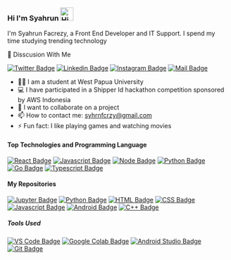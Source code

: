 ### Hi I'm Syahrun <img src="https://user-images.githubusercontent.com/1303154/88677602-1635ba80-d120-11ea-84d8-d263ba5fc3c0.gif" width="30px" alt="Hi">
I'm Syahrun Facrezy, a Front End Developer and IT Support. I spend my time studying trending technology 

:e-mail: Disscusion With Me

[![Twitter Badge](https://img.shields.io/badge/-@syhrnfcrzy1-1ca0f1?style=flat&labelColor=1ca0f1&logo=twitter&logoColor=white&link=https://twitter.com/syhrnfcrzy1)](https://twitter.com/syhrnfcrzy1) [![Linkedin Badge](https://img.shields.io/badge/-Syahrun-0e76a8?style=flat&labelColor=0e76a8&logo=linkedin&logoColor=white)](https://www.linkedin.com/in/syahrun-facrezy-5299161a8/) [![Instagram Badge](https://img.shields.io/badge/-@syhrnfcrzy-e84393?style=flat&labelColor=e84393&logo=instagram&logoColor=white)](https://www.instagram.com/syhrnfcrzy/) [![Mail Badge](https://img.shields.io/badge/-syhrnfcrzy-c0392b?style=flat&labelColor=c0392b&logo=gmail&logoColor=white)](mailto:syhrnfcrzy@gmail.com)


- 👨‍🎓 I am a student at West Papua University
- 💻 I have participated in a Shipper Id hackathon competition sponsored by AWS Indonesia 
- 👯 I want to collaborate on a project
- 📫 How to contact me: syhrnfcrzy@gmail.com
- ⚡ Fun fact: I like playing games and watching movies 

#### Top Technologies and Programming Language 
[![React Badge](https://img.shields.io/badge/-React-61DBFB?style=for-the-badge&labelColor=black&logo=react&logoColor=61DBFB)](https://reactjs.org/) [![Javascript Badge](https://img.shields.io/badge/-Javascript-F0DB4F?style=for-the-badge&labelColor=black&logo=javascript&logoColor=F0DB4F)](https://www.javascript.com/) [![Node Badge](https://img.shields.io/badge/-Node_JS-339933?style=for-the-badge&labelColor=black&logo=Node.js&logoColor=339933)](https://nodejs.org/en/) [![Python Badge](https://img.shields.io/badge/-Python-3776AB?style=for-the-badge&labelColor=black&logo=Python&logoColor=fcfcfc)](https://www.python.org/) [![Go Badge](https://img.shields.io/badge/-GOLANG-00ADD8?style=for-the-badge&labelColor=black&logo=Go&logoColor=00ADD8)](https://golang.org/) [![Typescript Badge](https://img.shields.io/badge/-Typescript-007acc?style=for-the-badge&labelColor=black&logo=typescript&logoColor=007acc)](https://www.typescriptlang.org/)


#### My Repositories

[![Jupyter Badge](https://img.shields.io/badge/-Jupyter_NOTEBOOK-F37626?style=for-the-badge&labelColor=black&logo=Jupyter&logoColor=F37626)](https://github.com/syhrnfcrzy/Market-Basket-Analysis) [![Python Badge](https://img.shields.io/badge/-Python-3776AB?style=for-the-badge&labelColor=black&logo=Python&logoColor=fcfcfc)](https://github.com/syhrnfcrzy/Get-IP-From-URL) [![HTML Badge](https://img.shields.io/badge/-HTML-e34f26?style=for-the-badge&labelColor=black&logo=HTML5&logoColor=e34f26)](https://github.com/syhrnfcrzy/201855202065-syahrun/blob/master/tugas-3.html) [![CSS Badge](https://img.shields.io/badge/-CSS-1572B6?style=for-the-badge&labelColor=black&logo=CSS3&logoColor=1572B6)](https://github.com/syhrnfcrzy/Form-Validasi-JS) [![Javascript Badge](https://img.shields.io/badge/-Javascript-F0DB4F?style=for-the-badge&labelColor=black&logo=javascript&logoColor=F0DB4F)](https://github.com/syhrnfcrzy/create-react-app-auth-amplify) [![Android Badge](https://img.shields.io/badge/-Java-3DDC84?style=for-the-badge&labelColor=black&logo=Android&logoColor=3DDC84)](https://github.com/syhrnfcrzy/Login-UI) [![C++ Badge](https://img.shields.io/badge/-C++-00599C?style=for-the-badge&labelColor=black&logo=C&logoColor=00599C)](https://github.com/syhrnfcrzy/Nilai-dan-PPN) 


##### Tools Used
[![VS Code Badge](https://img.shields.io/badge/-VS_Code-007ACC?style=for-the-badge&labelColor=black&logo=visual-studio-code&logoColor=007ACC)](https://code.visualstudio.com/) [![Google Colab Badge](https://img.shields.io/badge/-Google_Colab-F9AB00?style=for-the-badge&labelColor=black&logo=google-colab&logoColor=F9AB00)](https://colab.research.google.com) [![Android Studio Badge](https://img.shields.io/badge/-Android_Studio-3DDC84?style=for-the-badge&labelColor=black&logo=Android-Studio&logoColor=3DDC84)](https://developer.android.com/studio/) [![Git Badge](https://img.shields.io/badge/-git-F05032?style=for-the-badge&labelColor=black&logo=git&logoColor=F05032)](https://git-scm.com/) 
<!--
**syhrnfcrzy/syhrnfcrzy** is a ✨ _special_ ✨ repository because its `README.md` (this file) appears on your GitHub profile.

Here are some ideas to get you started:

- 🔭 I’m currently working on ...
- 🌱 I’m currently learning ...
- 👯 I’m looking to collaborate on ...
- 🤔 I’m looking for help with ...
- 💬 Ask me about ...
- 📫 How to reach me: ...
- 😄 Pronouns: ...
- ⚡ Fun fact: ...
-->
